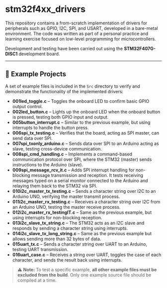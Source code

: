 # stm32f4xx_drivers

This repository contains a from-scratch implementation of drivers for peripherals such as GPIO, I2C, SPI, and USART, developed in a bare-metal environment. The code was written as part of a personal practice and learning exercise focused on low-level programming for microcontrollers.

Development and testing have been carried out using the **STM32F407G-DISC1** development board.

---

## 📂 Example Projects

A set of example files is included in the `Src` directory to verify and demonstrate the functionality of the implemented drivers:

- **001led_toggle.c** – Toggles the onboard LED to confirm basic GPIO output control.
- **002led_button.c** – Lights up the onboard LED when the onboard button is pressed, testing both GPIO input and output.
- **005button_interrupt.c** – Similar to the previous example, but using interrupts to handle the button press.
- **006spi_tx_testing.c** – Verifies that the board, acting as SPI master, can send data over SPI.
- **007spi_txonly_arduino.c** – Sends data over SPI to an Arduino acting as slave, testing cross-device communication.
- **008spi_cmd_handling.c** – Implements a command-based communication protocol over SPI, where the STM32 (master) sends instructions to the Arduino (slave).
- **009spi_message_rcv_it.c** – Adds SPI interrupt handling for non-blocking message transmission and reception. It tests receiving messages typed on a serial monitor connected to the Arduino and relaying them back to the STM32 via SPI.
- **010i2c_master_tx_testing.c** – Sends a character string over I2C to an Arduino UNO, verifying the master transmit process.
- **011i2c_master_rx_testing.c** – Receives a character string over I2C from an Arduino UNO, testing the master receive process.
- **012i2c_master_rx_testingIT.c** – Same as the previous example, but using interrupts for non-blocking reception.
- **013i2c_slave_tx_string.c** – The STM32 acts as an I2C slave and responds by sending a character string using interrupts.
- **014i2c_slave_tx_long_string.c** – Same as the previous example but allows sending more than 32 bytes of data.
- **015uart_tx.c** – Sends a character string over UART to an Arduino, testing UART transmission.
- **016uart_case.c** – Receives a string over UART, toggles the case of each character, and sends the result back using interrupts.

> ⚠️ **Note:** To test a specific example, **all other example files must be excluded from the build**. Only one example source file should be compiled at a time.
